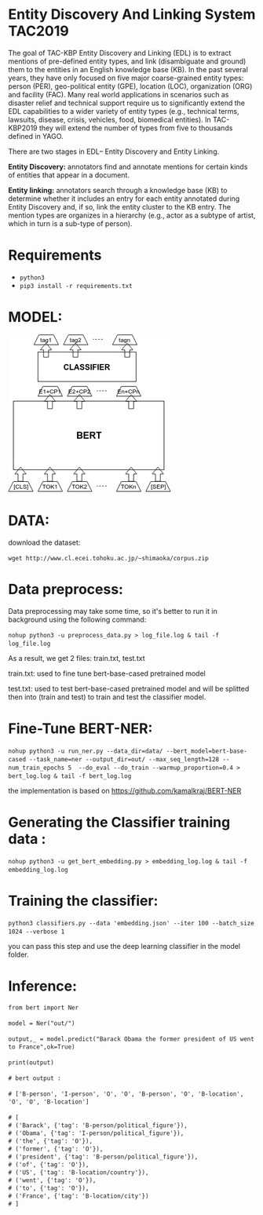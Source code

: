 # Entity Discovery And Linking System TAC2019
The goal of TAC-KBP Entity Discovery and Linking (EDL) is to extract mentions of pre-defined entity types, and link (disambiguate and ground) them to the entities in an English knowledge base (KB). In the past several years, they have only focused on five major coarse-grained entity types: person (PER), geo-political entity (GPE), location (LOC), organization (ORG) and facility (FAC). Many real world applications in scenarios such as disaster relief and technical support require us to significantly extend the EDL capabilities to a wider variety of entity types (e.g., technical terms, lawsuits, disease, crisis, vehicles, food, biomedical entities). In TAC-KBP2019 they will extend the number of types from five to thousands defined in YAGO. 

There are two stages in EDL– Entity Discovery and Entity Linking.

**Entity Discovery:** annotators find and annotate mentions for certain kinds of entities that appear in a document.

**Entity linking:** annotators search through a knowledge base (KB) to determine whether it includes an entry for each entity annotated during Entity Discovery and, if so, link the entity cluster to the KB entry.
The mention types are organizes in a hierarchy (e.g., actor as a subtype of artist, which in turn is a sub-type of person). 


# Requirements

-  `python3`
- `pip3 install -r requirements.txt`

# MODEL:

![model diagram image](/img/model_diagram.jpg)

# DATA:

download the dataset:

`wget http://www.cl.ecei.tohoku.ac.jp/~shimaoka/corpus.zip`

# Data preprocess:

 Data preprocessing may take some time, so it's better to run it in background using the following command:
 
 `nohup python3 -u preprocess_data.py > log_file.log & tail -f log_file.log`
 
 As a result, we get 2 files: train.txt, test.txt
 
 train.txt: used to fine tune bert-base-cased pretrained model
 
 test.txt: used to test bert-base-cased pretrained model and will be splitted then into (train and test) to train and test the classifier model.
 
# Fine-Tune BERT-NER:
 
`nohup python3 -u run_ner.py --data_dir=data/ --bert_model=bert-base-cased --task_name=ner --output_dir=out/ --max_seq_length=128 --num_train_epochs 5  --do_eval --do_train --warmup_proportion=0.4 > bert_log.log & tail -f bert_log.log`

the implementation is based on https://github.com/kamalkraj/BERT-NER

# Generating the Classifier training data :

`nohup python3 -u get_bert_embedding.py > embedding_log.log & tail -f embedding_log.log`

# Training the classifier:


`python3 classifiers.py --data 'embedding.json' --iter 100 --batch_size 1024 --verbose 1`

you can pass this step and use the deep learning classifier in the model folder. 

# Inference:


```
from bert import Ner

model = Ner("out/")

output,_ = model.predict("Barack Obama the former president of US went to France",ok=True)

print(output)

# bert output :

# ['B-person', 'I-person', 'O', 'O', 'B-person', 'O', 'B-location', 'O', 'O', 'B-location']

# [
# ('Barack', {'tag': 'B-person/political_figure'}), 
# ('Obama', {'tag': 'I-person/political_figure'}), 
# ('the', {'tag': 'O'}), 
# ('former', {'tag': 'O'}), 
# ('president', {'tag': 'B-person/political_figure'}), 
# ('of', {'tag': 'O'}), 
# ('US', {'tag': 'B-location/country'}), 
# ('went', {'tag': 'O'}), 
# ('to', {'tag': 'O'}), 
# ('France', {'tag': 'B-location/city'})
# ]



```





